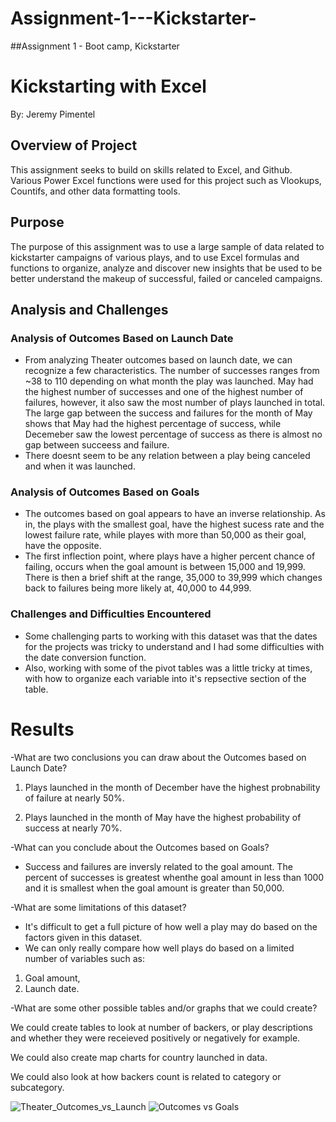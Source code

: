 # Assignment-1---Kickstarter-
##Assignment 1 - Boot camp, Kickstarter

# Kickstarting with Excel
By: Jeremy Pimentel
## Overview of Project
 This assignment seeks to build on skills related to Excel, and Github. Various Power Excel functions were used for this project such as Vlookups, Countifs, and other data formatting tools. 
## Purpose
The purpose of this assignment was to use a large sample of data related to kickstarter campaigns of various plays, and to use Excel formulas and functions to organize, analyze and discover new insights that be used to be better understand the makeup of successful, failed or canceled campaigns. 
## Analysis and Challenges

### Analysis of Outcomes Based on Launch Date
- From analyzing Theater outcomes based on launch date, we can recognize a few characteristics. The number of successes ranges from ~38 to 110 depending on what month the play was launched. May had the highest number of successes and one of the highest number of failures, however, it also saw the most number of plays launched in total. The large gap between the success and failures for the month of May shows that May had the highest percentage of success, while Decemeber saw the lowest percentage of success as there is almost no gap between succeess and failure. 
- There doesnt seem to be any relation between a play being canceled and when it was launched. 
### Analysis of Outcomes Based on Goals
- The outcomes based on goal appears to have an inverse relationship. As in, the plays with the smallest goal, have the highest sucess rate and the lowest failure rate, while playes with more than 50,000 as their goal, have the opposite. 
- The first inflection point, where plays have a higher percent chance of failing, occurs when the goal amount is between 15,000 and 19,999. There is then a brief shift at the range, 35,000 to 39,999 which changes back to failures being more likely at, 40,000 to 44,999. 
### Challenges and Difficulties Encountered
- Some challenging parts to working with this dataset was that the dates for the projects was tricky to understand and I had some difficulties with the date conversion function. 
- Also, working with some of the pivot tables was a little tricky at times, with how to organize each variable into it's repsective section of the table.



# Results
-What are two conclusions you can draw about the Outcomes based on Launch Date?
 1) Plays launched in the month of December have the highest probnability of failure at nearly 50%. 

2) Plays launched in the month of May have the highest probability of success at nearly 70%. 


-What can you conclude about the Outcomes based on Goals? 

- Success and failures are inversly related to the goal amount. The percent of successes is greatest whenthe goal amount in less than 1000 and it is smallest when the goal amount is greater than 50,000.

-What are some limitations of this dataset?

- It's difficult to get a full picture of how well a play may do based on the factors given in this dataset. 
- We can only really compare how well plays do based on a limited number of variables such as: 
1) Goal amount,
2) Launch date.

-What are some other possible tables and/or graphs that we could create?

We could create tables to look at number of backers, or play descriptions and whether they were receieved positively or negatively for example. 

We could also create map charts for country launched in data. 

We could also look at how backers count is related to category or subcategory. 





![Theater_Outcomes_vs_Launch](https://user-images.githubusercontent.com/107723677/176959554-a6eb73f2-47ee-478b-b477-dbeb00e9e9d3.png)
![Outcomes vs Goals](https://user-images.githubusercontent.com/107723677/177051621-70b284b4-e346-4590-a78c-69731dff2a39.png)
